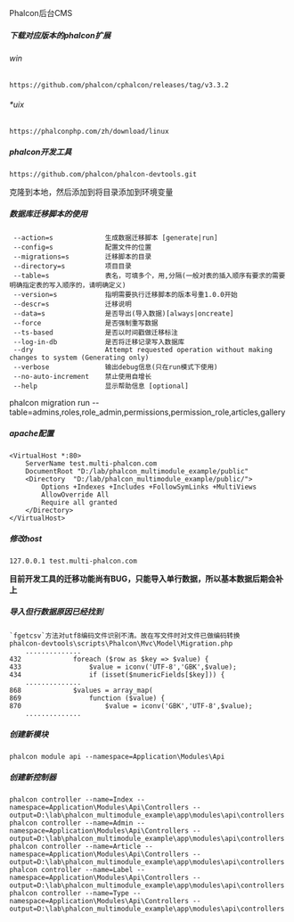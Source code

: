 Phalcon后台CMS


##### 下载对应版本的phalcon扩展
###### win
    https://github.com/phalcon/cphalcon/releases/tag/v3.3.2
###### *uix
    https://phalconphp.com/zh/download/linux
##### phalcon开发工具
    https://github.com/phalcon/phalcon-devtools.git

克隆到本地，然后添加到将目录添加到环境变量
    

##### 数据库迁移脚本的使用
     --action=s             生成数据迁移脚本 [generate|run]                                            
     --config=s             配置文件的位置                                                              
     --migrations=s         迁移脚本的目录                                                            
     --directory=s          项目目录                                         
     --table=s              表名，可填多个，用,分隔(一般对表的插入顺序有要求的需要明确指定表的写入顺序的，请明确定义)       
     --version=s            指明需要执行迁移脚本的版本号重1.0.0开始                                                              
     --descr=s              迁移说明                      
     --data=s               是否导出(导入数据)[always|oncreate]                  
     --force                是否强制重写数据                                         
     --ts-based             是否以时间戳做迁移标注                                               
     --log-in-db            是否将迁移记录写入数据库                   
     --dry                  Attempt requested operation without making changes to system (Generating only)  
     --verbose              输出debug信息(只在run模式下使用)
     --no-auto-increment    禁止使用自增长                                        
     --help                 显示帮助信息 [optional]
     
                                                     
phalcon migration run --table=admins,roles,role_admin,permissions,permission_role,articles,gallery

##### apache配置
    <VirtualHost *:80>
        ServerName test.multi-phalcon.com
        DocumentRoot "D:/lab/phalcon_multimodule_example/public"
        <Directory  "D:/lab/phalcon_multimodule_example/public/">
            Options +Indexes +Includes +FollowSymLinks +MultiViews
            AllowOverride All
            Require all granted
        </Directory>
    </VirtualHost>

##### 修改host
    127.0.0.1 test.multi-phalcon.com
    
**目前开发工具的迁移功能尚有BUG，只能导入单行数据，所以基本数据后期会补上**


##### 导入但行数据原因已经找到
    `fgetcsv`方法对utf8编码文件识别不清。故在写文件时对文件已做编码转换
    phalcon-devtools\scripts\Phalcon\Mvc\Model\Migration.php
        ..............
    432             foreach ($row as $key => $value) {
    433                 $value = iconv('UTF-8','GBK',$value);
    434                 if (isset($numericFields[$key])) {
        ..............
    868             $values = array_map(
    869                 function ($value) {
    870                     $value = iconv('GBK','UTF-8',$value);
        ..............
        
##### 创建新模块

    phalcon module api --namespace=Application\Modules\Api
    
##### 创建新控制器
    phalcon controller --name=Index --namespace=Application\Modules\Api\Controllers --output=D:\lab\phalcon_multimodule_example\app\modules\api\controllers
    phalcon controller --name=Admin --namespace=Application\Modules\Api\Controllers --output=D:\lab\phalcon_multimodule_example\app\modules\api\controllers
    phalcon controller --name=Article --namespace=Application\Modules\Api\Controllers --output=D:\lab\phalcon_multimodule_example\app\modules\api\controllers
    phalcon controller --name=Label --namespace=Application\Modules\Api\Controllers --output=D:\lab\phalcon_multimodule_example\app\modules\api\controllers
    phalcon controller --name=Type --namespace=Application\Modules\Api\Controllers --output=D:\lab\phalcon_multimodule_example\app\modules\api\controllers 